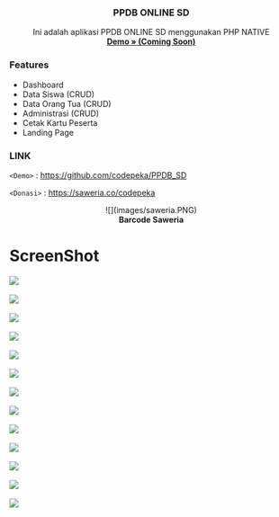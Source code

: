 
<h3 align="center">PPDB ONLINE SD</h3>
<p align="center">
	Ini adalah aplikasi PPDB ONLINE SD menggunakan PHP NATIVE
	<br>
  <a href="https://github.com/codepeka/PPDB_SD"><strong> Demo » (Coming Soon)</strong></a>
</p>

### Features

- Dashboard
- Data Siswa (CRUD)
- Data Orang Tua (CRUD)
- Administrasi (CRUD)
- Cetak Kartu Peserta
- Landing Page



### LINK 

`<Demo>` : <https://github.com/codepeka/PPDB_SD> 

`<Donasi>` : <https://saweria.co/codepeka> 
<br>
<p align="center">
	![](images/saweria.PNG) <br>
	<strong>Barcode Saweria</strong> 
</p>


# ScreenShot

![](images/Screenshot-253.png)

![](images/Screenshot-254.png)

![](images/Screenshot-255.png)

![](images/Screenshot-256.png)

![](images/Screenshot-257.png)

![](images/Screenshot-258.png)

![](images/Screenshot-259.png)

![](images/Screenshot-260.png)

![](images/Screenshot-261.png)

![](images/Screenshot-262.png)

![](images/Screenshot-263.png)

![](images/Screenshot-264.png)

![](images/Screenshot-265.png)


